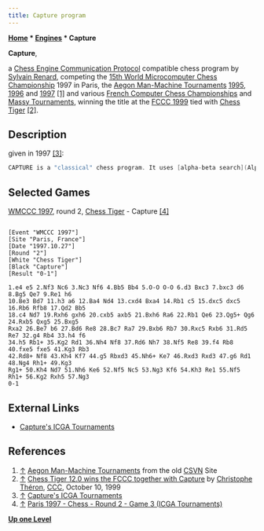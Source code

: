 ```yaml
---
title: Capture program
---
```

**[Home](Home "Home") * [Engines](Engines "Engines") * Capture**

**Capture**,

a [Chess Engine Communication Protocol](Chess_Engine_Communication_Protocol "Chess Engine Communication Protocol") compatible chess program by [Sylvain Renard](Sylvain_Renard "Sylvain Renard"), competing the [15th World Microcomputer Chess Championship](WMCCC_1997 "WMCCC 1997") 1997 in Paris, the [Aegon Man-Machine Tournaments](Aegon_Tournaments "Aegon Tournaments") [1995](Aegon_1995 "Aegon 1995"), [1996](Aegon_1996 "Aegon 1996") and [1997](Aegon_1997 "Aegon 1997") <a id="cite-note-1" href="#cite-ref-1">[1]</a> and various [French Computer Chess Championships](French_Computer_Chess_Championship "French Computer Chess Championship") and [Massy Tournaments](French_Programmers_Tournament "French Programmers Tournament"), winning the title at the [FCCC 1999](FCCC_1999 "FCCC 1999") tied with [Chess Tiger](Chess_Tiger "Chess Tiger") <a id="cite-note-2" href="#cite-ref-2">[2]</a>.

## Description

given in 1997 <a id="cite-note-3" href="#cite-ref-3">[3]</a>:

```C++
CAPTURE is a "classical" chess program. It uses [alpha-beta search](Alpha-Beta "Alpha-Beta") (with a [zero window](Null_Window "Null Window")), [check extensions](Check_Extensions "Check Extensions"), [null-move](Null_Move_Pruning "Null Move Pruning"), [history heuristic](History_Heuristic "History Heuristic") at the root of the tree. The program uses [hash tables](Transposition_Table "Transposition Table") (tested with 64 Mb of [RAM](Memory#RAM "Memory") but should work with more!). The [move generator](Move_Generation "Move Generation") does not use bit boards. The main chess knowledge of CAPTURE: [pawn structures](Pawn_Structure "Pawn Structure"), development and [mobility](Mobility "Mobility") of pieces, [piece placement](Piece-Square_Tables "Piece-Square Tables"), some [endgame](Endgame "Endgame") knowledge (essentially [pawn endgames](Pawn_Endgame "Pawn Endgame") and mating routines). The [value of pieces](Point_Value "Point Value") depends slightly on the number of pawns on the chessboard. The evaluation function is "made by hand" and modified according to positional tests. 

```

## Selected Games

[WMCCC 1997](WMCCC_1997 "WMCCC 1997"), round 2, [Chess Tiger](Chess_Tiger "Chess Tiger") - Capture <a id="cite-note-4" href="#cite-ref-4">[4]</a>

```

[Event "WMCCC 1997"]
[Site "Paris, France"]
[Date "1997.10.27"]
[Round "2"]
[White "Chess Tiger"]
[Black "Capture"]
[Result "0-1"]

1.e4 e5 2.Nf3 Nc6 3.Nc3 Nf6 4.Bb5 Bb4 5.O-O O-O 6.d3 Bxc3 7.bxc3 d6 8.Bg5 Qe7 9.Re1 h6 
10.Be3 Bd7 11.h3 a6 12.Ba4 Nd4 13.cxd4 Bxa4 14.Rb1 c5 15.dxc5 dxc5 16.Rb6 Rfb8 17.Qd2 Bb5 
18.c4 Nd7 19.Rxh6 gxh6 20.cxb5 axb5 21.Bxh6 Ra6 22.Rb1 Qe6 23.Qg5+ Qg6 24.Rxb5 Qxg5 25.Bxg5 
Rxa2 26.Be7 b6 27.Bd6 Re8 28.Bc7 Ra7 29.Bxb6 Rb7 30.Rxc5 Rxb6 31.Rd5 Re7 32.g4 Rb4 33.h4 f6 
34.h5 Rb1+ 35.Kg2 Rd1 36.Nh4 Nf8 37.Rd6 Nh7 38.Nf5 Re8 39.f4 Rb8 40.fxe5 fxe5 41.Kg3 Rb3 
42.Rd8+ Nf8 43.Kh4 Kf7 44.g5 Rbxd3 45.Nh6+ Ke7 46.Rxd3 Rxd3 47.g6 Rd1 48.Ng4 Rh1+ 49.Kg3 
Rg1+ 50.Kh4 Nd7 51.Nh6 Ke6 52.Nf5 Nc5 53.Ng3 Kf6 54.Kh3 Re1 55.Nf5 Rh1+ 56.Kg2 Rxh5 57.Ng3 
0-1 

```

## External Links

- [Capture's ICGA Tournaments](https://www.game-ai-forum.org/icga-tournaments/program.php?id=9)

## References

1. <a id="cite-ref-1" href="#cite-note-1">↑</a> [Aegon Man-Machine Tournaments](http://old.csvn.nl/aegonhist.html) from the old [CSVN](CSVN "CSVN") Site
1. <a id="cite-ref-2" href="#cite-note-2">↑</a> [Chess Tiger 12.0 wins the FCCC together with Capture](https://www.stmintz.com/ccc/index.php?id=72642) by [Christophe Théron](Christophe_Th%C3%A9ron "Christophe Théron"), [CCC](CCC "CCC"), October 10, 1999
1. <a id="cite-ref-3" href="#cite-note-3">↑</a> [Capture's ICGA Tournaments](https://www.game-ai-forum.org/icga-tournaments/program.php?id=9)
1. <a id="cite-ref-4" href="#cite-note-4">↑</a> [Paris 1997 - Chess - Round 2 - Game 3 (ICGA Tournaments)](https://www.game-ai-forum.org/icga-tournaments/round.php?tournament=5&round=2&id=3)

**[Up one Level](Engines "Engines")**

